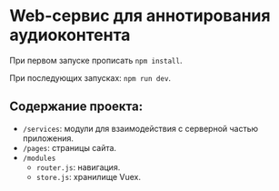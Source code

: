 # Web-сервис для аннотирования аудиоконтента
При первом запуске прописать `npm install`.

При последующих запусках: `npm run dev`.

## Содержание проекта:
* `/services`: модули для взаимодействия с серверной частью приложения.
* `/pages`: страницы сайта.
* `/modules`
    * `router.js`: навигация.
    * `store.js`: хранилище Vuex.